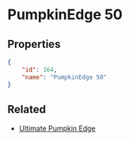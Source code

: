 # PumpkinEdge 50

<no description available>

## Properties

```json
{
    "id": 164,
    "name": "PumpkinEdge 50"
}
```

## Related

- [Ultimate Pumpkin Edge](../items/10798-ultimate-pumpkin-edge.md)

